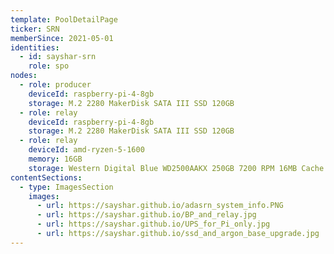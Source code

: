 ```yaml
---
template: PoolDetailPage
ticker: SRN
memberSince: 2021-05-01
identities:
  - id: sayshar-srn
    role: spo
nodes:
  - role: producer
    deviceId: raspberry-pi-4-8gb
    storage: M.2 2280 MakerDisk SATA III SSD 120GB
  - role: relay
    deviceId: raspberry-pi-4-8gb
    storage: M.2 2280 MakerDisk SATA III SSD 120GB
  - role: relay
    deviceId: amd-ryzen-5-1600
    memory: 16GB
    storage: Western Digital Blue WD2500AAKX 250GB 7200 RPM 16MB Cache SATA 6.0Gb/s 3.5"
contentSections:
  - type: ImagesSection
    images:
      - url: https://sayshar.github.io/adasrn_system_info.PNG
      - url: https://sayshar.github.io/BP_and_relay.jpg
      - url: https://sayshar.github.io/UPS_for_Pi_only.jpg
      - url: https://sayshar.github.io/ssd_and_argon_base_upgrade.jpg
---
```

